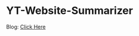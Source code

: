 # YT-Website-Summarizer
Blog: [Click Here](https://www.analyticsvidhya.com/blog/2024/11/build-your-own-yt-and-web-summarizer/)
